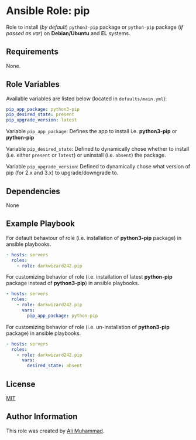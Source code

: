 Ansible Role: pip
=========

Role to install (_by default_) `python3-pip` package  or `python-pip` package (_if  passed as var_)  on **Debian/Ubuntu** and **EL** systems.

Requirements
------------

None.

Role Variables
--------------

Available variables are listed below (located in  `defaults/main.yml`):

```yaml
pip_app_package: python3-pip
pip_desired_state: present
pip_upgrade_version: latest
```



Variable `pip_app_package`: Defines the app to install i.e. **python3-pip** or **python-pip**

Variable `pip_desired_state`: Defined to dynamically chose whether to install (i.e. either `present` or `latest`) or uninstall (i.e. `absent`) the package.

Variable `pip_upgrade_version`: Defined to dynamically chose what version of pip (for 2.x and 3.x) to upgrade/downgrade to.

Dependencies
------------

None

Example Playbook
----------------

For default behaviour of role (i.e. installation of **python3-pip** package) in ansible playbooks.
```yaml
- hosts: servers
  roles:
    - role: darkwizard242.pip
```

For customizing behavior of role (i.e. installation of latest **python-pip** package instead of **python3-pip**) in ansible playbooks.
```yaml
- hosts: servers
  roles:
    - role: darkwizard242.pip
      vars:
        pip_app_package: python-pip
```
             
For customizing behavior of role (i.e. un-installation of **python3-pip** package) in ansible playbooks.
```yaml
- hosts: servers
  roles:
    - role: darkwizard242.pip
      vars:
        desired_state: absent
```      
         
License
-------

[MIT](https://github.com/darkwizard242/ansible-role-pip/blob/master/LICENSE)

Author Information
------------------

This role was created by [Ali Muhammad](https://www.linkedin.com/in/ali-muhammad-759791130/).